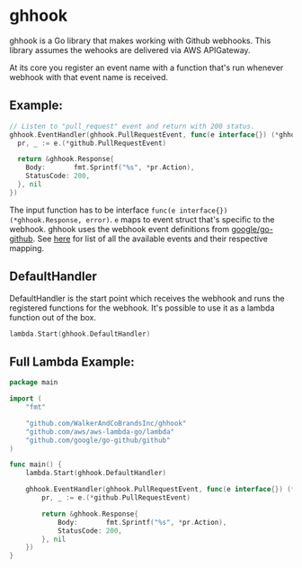 # ghhook

ghhook is a Go library that makes working with Github webhooks. This library assumes the wehooks are delivered via AWS APIGateway.

At its core you register an event name with a function that's run whenever webhook with that event name is received.

## Example:

```Go
// Listen to "pull_request" event and return with 200 status.
ghhook.EventHandler(ghhook.PullRequestEvent, func(e interface{}) (*ghhook.Response, error) {
  pr, _ := e.(*github.PullRequestEvent)

  return &ghhook.Response{
    Body:       fmt.Sprintf("%s", *pr.Action),
    StatusCode: 200,
  }, nil
})
```

The input function has to be interface `func(e interface{}) (*ghhook.Response, error)`. `e` maps to event struct that's specific to the webhook. ghhook uses the webhook event definitions from [google/go-github](https://github.com/google/go-github). See [here](https://github.com/google/go-github/blob/df47db1628185875602e66d3356ae7337b52bba3/github/activity_events.go#L35) for list of all the available events and their respective mapping.

## DefaultHandler

DefaultHandler is the start point which receives the webhook and runs the registered functions for the webhook. It's possible to use it as a lambda function out of the box.

```Go
lambda.Start(ghhook.DefaultHandler)
```

## Full Lambda Example:

```Go
package main

import (
	"fmt"

	"github.com/WalkerAndCoBrandsInc/ghhook"
	"github.com/aws/aws-lambda-go/lambda"
	"github.com/google/go-github/github"
)

func main() {
	lambda.Start(ghhook.DefaultHandler)

	ghhook.EventHandler(ghhook.PullRequestEvent, func(e interface{}) (*ghhook.Response, error) {
		pr, _ := e.(*github.PullRequestEvent)

		return &ghhook.Response{
			Body:       fmt.Sprintf("%s", *pr.Action),
			StatusCode: 200,
		}, nil
	})
}
```
